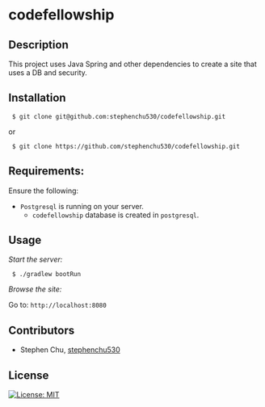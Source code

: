 # codefellowship

## Description
This project uses Java Spring and other dependencies  to create a site that uses a DB and security.
## Installation

```
 $ git clone git@github.com:stephenchu530/codefellowship.git
```
or
```
 $ git clone https://github.com/stephenchu530/codefellowship.git
```

## Requirements:

Ensure the following:

* `Postgresql` is running on your server.
  * `codefellowship` database is created in `postgresql`.

## Usage

*Start the server:*
```
 $ ./gradlew bootRun
```

*Browse the site:*

Go to: `http://localhost:8080`

## Contributors
* Stephen Chu, [stephenchu530](https://github.com/stephenchu530)

## License
[![License: MIT](https://img.shields.io/badge/License-MIT-yellow.svg)](https://github.com/stephenchu530/codefellowship/blob/master/LICENSE)

